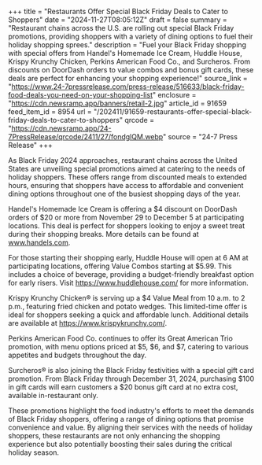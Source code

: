 +++
title = "Restaurants Offer Special Black Friday Deals to Cater to Shoppers"
date = "2024-11-27T08:05:12Z"
draft = false
summary = "Restaurant chains across the U.S. are rolling out special Black Friday promotions, providing shoppers with a variety of dining options to fuel their holiday shopping sprees."
description = "Fuel your Black Friday shopping with special offers from Handel's Homemade Ice Cream, Huddle House, Krispy Krunchy Chicken, Perkins American Food Co., and Surcheros. From discounts on DoorDash orders to value combos and bonus gift cards, these deals are perfect for enhancing your shopping experience!"
source_link = "https://www.24-7pressrelease.com/press-release/516633/black-friday-food-deals-you-need-on-your-shopping-list"
enclosure = "https://cdn.newsramp.app/banners/retail-2.jpg"
article_id = 91659
feed_item_id = 8954
url = "/202411/91659-restaurants-offer-special-black-friday-deals-to-cater-to-shoppers"
qrcode = "https://cdn.newsramp.app/24-7PressRelease/qrcode/2411/27/fondglQM.webp"
source = "24-7 Press Release"
+++

<p>As Black Friday 2024 approaches, restaurant chains across the United States are unveiling special promotions aimed at catering to the needs of holiday shoppers. These offers range from discounted meals to extended hours, ensuring that shoppers have access to affordable and convenient dining options throughout one of the busiest shopping days of the year.</p><p>Handel's Homemade Ice Cream is offering a $4 discount on DoorDash orders of $20 or more from November 29 to December 5 at participating locations. This deal is perfect for shoppers looking to enjoy a sweet treat during their shopping breaks. More details can be found at <a href='http://www.handels.com' rel='nofollow' target='_blank'>www.handels.com</a>.</p><p>For those starting their shopping early, Huddle House will open at 6 AM at participating locations, offering Value Combos starting at $5.99. This includes a choice of beverage, providing a budget-friendly breakfast option for early risers. Visit <a href='https://www.huddlehouse.com/' rel='nofollow' target='_blank'>https://www.huddlehouse.com/</a> for more information.</p><p>Krispy Krunchy Chicken® is serving up a $4 Value Meal from 10 a.m. to 2 p.m., featuring fried chicken and potato wedges. This limited-time offer is ideal for shoppers seeking a quick and affordable lunch. Additional details are available at <a href='https://www.krispykrunchy.com/' rel='nofollow' target='_blank'>https://www.krispykrunchy.com/</a>.</p><p>Perkins American Food Co. continues to offer its Great American Trio promotion, with menu options priced at $5, $6, and $7, catering to various appetites and budgets throughout the day.</p><p>Surcheros® is also joining the Black Friday festivities with a special gift card promotion. From Black Friday through December 31, 2024, purchasing $100 in gift cards will earn customers a $20 bonus gift card at no extra cost, available in-restaurant only.</p><p>These promotions highlight the food industry's efforts to meet the demands of Black Friday shoppers, offering a range of dining options that promise convenience and value. By aligning their services with the needs of holiday shoppers, these restaurants are not only enhancing the shopping experience but also potentially boosting their sales during the critical holiday season.</p>